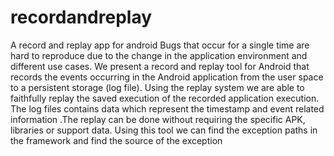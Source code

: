 recordandreplay
===============

A record and replay app for android 
Bugs that occur for a single time are hard to reproduce due to the change in the application environment and different use cases. We present a record and replay tool for
Android that records the events occurring in the Android application from the user space to a persistent storage (log
file). Using the replay system we are able to faithfully replay the saved execution of the recorded application execution. The log files contains data which represent the
timestamp and event related information .The replay can be done without requiring the specific APK, libraries or
support data. Using this tool we can find the exception paths in the framework and find the source of the exception
